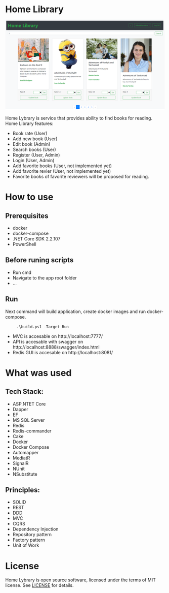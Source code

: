 # Home Library

![Alt text](docs/HomeLibrary.png?raw=true "Home Library")

Home Lybrary is service that provides ability to find books for reading.
Home Library features:
 - Book rate (User)
 - Add new book (User)
 - Edit book (Admin)
 - Search books (User)
 - Register (User, Admin)
 - Login (User, Admin)
 - Add favorite books (User, not implemented yet)
 - Add favorite revier (User, not implemented yet)
 - Favorite books of favorite reviewers will be proposed for reading.
 
# How to use

## Prerequisites
* docker 
* docker-compose
* .NET Core SDK 2.2.107
* PowerShell

## Before runing scripts
* Run cmd 
* Navigate to the app root folder
* ...

## Run 
Next command will build application, create docker images and run docker-compose.
```
     .\build.ps1 -Target Run
```
* MVC is accesable on http://localhost:7777/
* API is accesable with swagger on http://localhost:8888/swagger/index.html
* Redis GUI is accesable on http://localhost:8081/

# What was used
## Tech Stack:
* ASP.NTET Core
* Dapper
* EF
* MS SQL Server
* Redis
* Redis-commander
* Cake
* Docker
* Docker Compose
* Automapper
* MediatR
* SignalR
* NUnit
* NSubstitute

## Principles:
* SOLID
* REST
* DDD
* MVC
* CQRS
* Dependency Injection
* Repository pattern
* Factory pattern
* Unit of Work

# License

Home Lybrary is open source software, licensed under the terms of MIT license. 
See [LICENSE](LICENSE) for details.